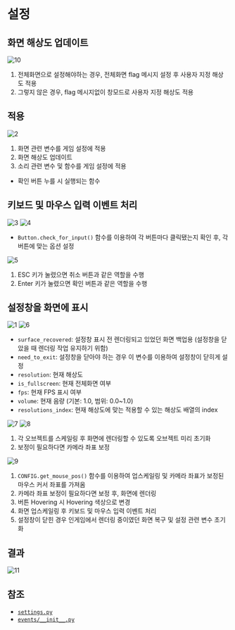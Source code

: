 # 설정
## 화면 해상도 업데이트
![10](../images/settings_10.png)

1. 전체화면으로 설정해야하는 경우, 전체화면 flag 메시지 설정 후 사용자 지정 해상도 적용
2. 그렇지 않은 경우, flag 메시지없이 창모드로 사용자 지정 해상도 적용

## 적용
![2](../images/settings_2.png)

1. 화면 관련 변수를 게임 설정에 적용
2. 화면 해상도 업데이트
3. 소리 관련 변수 및 함수를 게임 설정에 적용

- 확인 버튼 누를 시 실행되는 함수

## 키보드 및 마우스 입력 이벤트 처리
![3](../images/settings_3.png)
![4](../images/settings_4.png)

- `Button.check_for_input()` 함수를 이용하여 각 버튼마다 클릭됐는지 확인 후, 각 버튼에 맞는 옵션 설정

![5](../images/settings_5.png)

1. ESC 키가 눌렸으면 취소 버튼과 같은 역할을 수행
2. Enter 키가 눌렸으면 확인 버튼과 같은 역할을 수행

## 설정창을 화면에 표시
![1](../images/settings_1.png)
![6](../images/settings_6.png)

- `surface_recovered`: 설정창 표시 전 렌더링되고 있었던 화면 백업용 (설정창을 닫았을 때 렌더링 작업 유지하기 위함)
- `need_to_exit`: 설정창을 닫아야 하는 경우 이 변수를 이용하여 설정창이 닫히게 설정
- `resolution`: 현재 해상도
- `is_fullscreen`: 현재 전체화면 여부
- `fps`: 현재 FPS 표시 여부
- `volume`: 현재 음량 (기본: 1.0, 범위: 0.0~1.0)
- `resolutions_index`: 현재 해상도에 맞는 적용할 수 있는 해상도 배열의 index

![7](../images/settings_7.png)
![8](../images/settings_8.png)

1. 각 오브젝트를 스케일링 후 화면에 렌더링할 수 있도록 오브젝트 미리 초기화
2. 보정이 필요하다면 카메라 좌표 보정

![9](../images/settings_9.png)

1. `CONFIG.get_mouse_pos()` 함수를 이용하여 업스케일링 및 카메라 좌표가 보정된 마우스 커서 좌표를 가져옴
2. 카메라 좌표 보정이 필요하다면 보정 후, 화면에 렌더링
3. 버튼 Hovering 시 Hovering 색상으로 변경
4. 화면 업스케일링 후 키보드 및 마우스 입력 이벤트 처리
5. 설정창이 닫힌 경우 인게임에서 렌더링 중이였던 화면 복구 및 설정 관련 변수 초기화

## 결과
![11](../images/settings_11.gif)

## 참조
- [`settings.py`](../../screens/settings.py)
- [`events/__init__.py`](../../components/events/__init__.py)